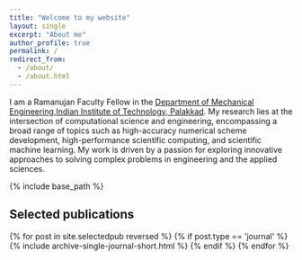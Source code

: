 ```yaml
---
title: "Welcome to my website"
layout: single
excerpt: "About me"
author_profile: true
permalink: /
redirect_from: 
  - /about/
  - /about.html
---
```


I am a Ramanujan Faculty Fellow in the [Department of Mechanical Engineering](https://iitpkd.ac.in/mechanical-engineering),[Indian Institute of Technology, Palakkad](https://iitpkd.ac.in/). My research lies at the intersection of computational science and engineering, encompassing a broad range of topics such as high-accuracy numerical scheme development, high-performance scientific computing, and scientific machine learning. My work is driven by a passion for exploring innovative approaches to solving complex problems in engineering and the applied sciences.




{% include base_path %}
## Selected publications
{% for post in site.selectedpub reversed %}
{% if post.type == 'journal' %}
{% include archive-single-journal-short.html %}
{% endif %}
{% endfor %}
